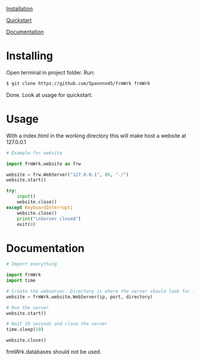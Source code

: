

[Installation](#installing)

[Quickstart](#usage)

[Documentation](#documentation)

# Installing

Open terminal in project folder.
Run:
```bash
$ git clone https://github.com/Spannnn45/frmWrk frmWrk
```

Done. Look at usage for quickstart.

# Usage

With a index.html in the working directory this will make host a website at 127.0.0.1

```python
# Example for website

import frmWrk.website as frw

website = frw.WebServer("127.0.0.1", 80, "./")
website.start()

try:
    input()
    website.close()
except KeyboardInterrupt:
    website.close()
    print("\nServer closed")
    exit(0)

```

# Documentation

```python
# Import everything

import frmWrk
import time

# Create the webserver. Directory is where the server should look for files
website = frmWrk.website.WebServer(ip, port, directory)

# Run the server
website.start()

# Wait 10 seconds and close the server
time.sleep(10)

website.close()
```

frmWrk.databases should not be used.

